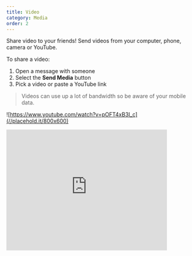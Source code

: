 ```yaml
---
title: Video
category: Media
order: 2
---
```


Share video to your friends! Send videos from your computer, phone, camera or YouTube.

To share a video:

1. Open a message with someone
2. Select the **Send Media** button
3. Pick a video or paste a YouTube link

> Videos can use up a lot of bandwidth so be aware of your mobile data.

![https://www.youtube.com/watch?v=pOFT4xB3I_c](//placehold.it/800x600)
<iframe width="420" height="315" src="https://www.youtube.com/watch?v=pOFT4xB3I_c" frameborder="0" allowfullscreen></iframe>
